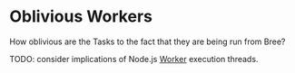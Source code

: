 # Oblivious Workers

How oblivious are the Tasks to the fact that they are being run from Bree?

TODO: consider implications of Node.js
[Worker](https://github.com/yargs/yargs/blob/f91d9b334ad9cfce79a89c08ff210c622b7c528f/docs/examples.md#with-yargs-the-options-be-just-a-hash)
execution threads.
